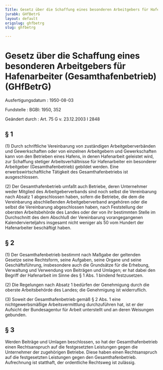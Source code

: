 ```yaml
---
Title: Gesetz über die Schaffung eines besonderen Arbeitgebers für Hafenarbeiter (Gesamthafenbetrieb)
jurabk: GHfBetrG
layout: default
origslug: ghfbetrg
slug: ghfbetrg

---
```


# Gesetz über die Schaffung eines besonderen Arbeitgebers für Hafenarbeiter (Gesamthafenbetrieb) (GHfBetrG)

Ausfertigungsdatum
:   1950-08-03

Fundstelle
:   BGBl: 1950, 352

Geändert durch
:   Art. 75 G v. 23.12.2003 I 2848


## § 1

(1) Durch schriftliche Vereinbarung von zuständigen
Arbeitgeberverbänden und Gewerkschaften oder von einzelnen
Arbeitgebern und Gewerkschaften kann von den Betrieben eines Hafens,
in denen Hafenarbeit geleistet wird, zur Schaffung stetiger
Arbeitsverhältnisse für Hafenarbeiter ein besonderer Arbeitgeber
(Gesamthafenbetrieb) gebildet werden. Eine erwerbswirtschaftliche
Tätigkeit des Gesamthafenbetriebs ist ausgeschlossen.

(2) Der Gesamthafenbetrieb umfaßt auch Betriebe, deren Unternehmer
weder Mitglied des Arbeitgeberverbands sind noch selbst die
Vereinbarung nach Absatz 1 abgeschlossen haben, sofern die Betriebe,
die dem die Vereinbarung abschließenden Arbeitgeberverband angehören
oder die selbst die Vereinbarung abgeschlossen haben, nach
Feststellung der obersten Arbeitsbehörde des Landes oder der von ihr
bestimmten Stelle im Durchschnitt des dem Abschluß der Vereinbarung
vorangegangenen Kalendervierteljahrs insgesamt nicht weniger als 50
vom Hundert der Hafenarbeiter beschäftigt haben.


## § 2

(1) Der Gesamthafenbetrieb bestimmt nach Maßgabe der geltenden Gesetze
seine Rechtsform, seine Aufgaben, seine Organe und seine
Geschäftsführung, insbesondere auch die Grundsätze für die Erhebung,
Verwaltung und Verwendung von Beiträgen und Umlagen; er hat dabei den
Begriff der Hafenarbeit im Sinne des § 1 Abs. 1 bindend festzusetzen.

(2) Die Regelungen nach Absatz 1 bedürfen der Genehmigung durch die
oberste Arbeitsbehörde des Landes; die Genehmigung ist widerruflich.

(3) Soweit der Gesamthafenbetrieb gemäß § 2 Abs. 1 eine
nichtgewerbsmäßige Arbeitsvermittlung durchzuführen hat, ist er der
Aufsicht der Bundesagentur für Arbeit unterstellt und an deren
Weisungen gebunden.


## § 3

Werden Beiträge und Umlagen beschlossen, so hat der Gesamthafenbetrieb
einen Rechtsanspruch auf die festgesetzten Leistungen gegen die
Unternehmer der zugehörigen Betriebe. Diese haben einen Rechtsanspruch
auf die festgesetzten Leistungen gegen den Gesamthafenbetrieb.
Aufrechnung ist statthaft, der ordentliche Rechtsweg ist zulässig.

